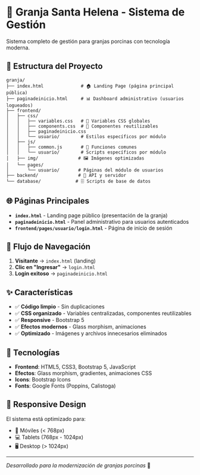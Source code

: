 # 🐷 Granja Santa Helena - Sistema de Gestión

Sistema completo de gestión para granjas porcinas con tecnología moderna.

## 📁 Estructura del Proyecto

```
granja/
├── index.html              # 🏠 Landing Page (página principal pública)
├── paginadeinicio.html     # 📊 Dashboard administrativo (usuarios logueados)
├── frontend/
│   ├── css/
│   │   ├── variables.css   # 🎨 Variables CSS globales
│   │   ├── components.css  # 🧩 Componentes reutilizables
│   │   ├── paginadeinicio.css
│   │   └── usuario/        # Estilos específicos por módulo
│   ├── js/
│   │   ├── common.js       # 🔧 Funciones comunes
│   │   └── usuario/        # Scripts específicos por módulo
│   ├── img/               # 🖼️ Imágenes optimizadas
│   └── pages/
│       └── usuario/       # Páginas del módulo de usuarios
├── backend/               # 🚀 API y servidor
└── database/             # 🗄️ Scripts de base de datos
```

## 🌐 Páginas Principales

- **`index.html`** - Landing page público (presentación de la granja)
- **`paginadeinicio.html`** - Panel administrativo para usuarios autenticados
- **`frontend/pages/usuario/login.html`** - Página de inicio de sesión

## 🎯 Flujo de Navegación

1. **Visitante** → `index.html` (landing)
2. **Clic en "Ingresar"** → `login.html`
3. **Login exitoso** → `paginadeinicio.html`

## ✨ Características

- ✅ **Código limpio** - Sin duplicaciones
- ✅ **CSS organizado** - Variables centralizadas, componentes reutilizables
- ✅ **Responsive** - Bootstrap 5
- ✅ **Efectos modernos** - Glass morphism, animaciones
- ✅ **Optimizado** - Imágenes y archivos innecesarios eliminados

## 🚀 Tecnologías

- **Frontend**: HTML5, CSS3, Bootstrap 5, JavaScript
- **Efectos**: Glass morphism, gradientes, animaciones CSS
- **Icons**: Bootstrap Icons
- **Fonts**: Google Fonts (Poppins, Calistoga)

## 📱 Responsive Design

El sistema está optimizado para:
- 📱 Móviles (< 768px)
- 💻 Tablets (768px - 1024px) 
- 🖥️ Desktop (> 1024px)

---
*Desarrollado para la modernización de granjas porcinas* 🐷
